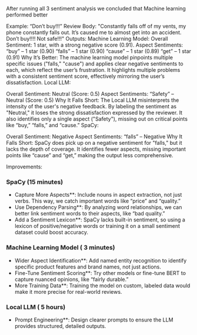 After running all 3 sentiment analysis we concluded that Machine learning performed better

Example: “Don’t buy!!!”
Review Body: "Constantly falls off of my vents, my phone constantly falls out. It’s caused me to almost get into an accident. Don’t buy!!!! Not safe!!!"
Outputs: Machine Learning Model:
Overall Sentiment: 1 star, with a strong negative score (0.91).
Aspect Sentiments:
“buy” – 1 star (0.90)
“falls” – 1 star (0.90)
“cause” – 1 star (0.89)
“get” – 1 star (0.91)
Why It’s Better: The machine learning model pinpoints multiple specific issues ("falls," "cause") and applies clear negative sentiments to each, which reflect the user’s frustration. It highlights multiple problems with a consistent sentiment score, effectively mirroring the user’s dissatisfaction.
Local LLM:

Overall Sentiment: Neutral (Score: 0.5)
Aspect Sentiments:
“Safety” – Neutral (Score: 0.5)
Why It Falls Short: The Local LLM misinterprets the intensity of the user's negative feedback. By labeling the sentiment as "Neutral," it loses the strong dissatisfaction expressed by the reviewer. It also identifies only a single aspect ("Safety"), missing out on critical points like “buy,” “falls,” and “cause.”
SpaCy:

Overall Sentiment: Negative
Aspect Sentiments:
“falls” – Negative
Why It Falls Short: SpaCy does pick up on a negative sentiment for "falls," but it lacks the depth of coverage. It identifies fewer aspects, missing important points like “cause” and “get,” making the output less comprehensive.


Improvements:


### SpaCy (15 minutes)
- Capture More Aspects**: Include nouns in aspect extraction, not just verbs. This way, we catch important words like “price” and “quality.”
- Use Dependency Parsing**: By analyzing word relationships, we can better link sentiment words to their aspects, like “bad quality.”
- Add a Sentiment Lexicon**: SpaCy lacks built-in sentiment, so using a lexicon of positive/negative words or training it on a small sentiment dataset could boost accuracy.

### Machine Learning Model ( 3 minutes)
- Wider Aspect Identification**: Add named entity recognition to identify specific product features and brand names, not just actions.
- Fine-Tune Sentiment Scoring**: Try other models or fine-tune BERT to capture nuanced opinions, like “fairly durable.”
- More Training Data**: Training the model on custom, labeled data would make it more precise for real-world reviews.

### Local LLM ( 5 hours)
- Prompt Engineering**: Design clearer prompts to ensure the LLM provides structured, detailed outputs.